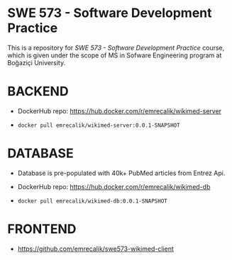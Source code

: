 # SWE 573 - Software Development Practice
This is a repository for *SWE 573 - Software Development Practice* course, which is given under the scope of MS in Sofware Engineering program at Boğaziçi University.

# BACKEND

- DockerHub repo: https://hub.docker.com/r/emrecalik/wikimed-server

- `docker pull emrecalik/wikimed-server:0.0.1-SNAPSHOT`

# DATABASE

- Database is pre-populated with 40k+ PubMed articles from Entrez Api.

- DockerHub repo: https://hub.docker.com/r/emrecalik/wikimed-db

- `docker pull emrecalik/wikimed-db:0.0.1-SNAPSHOT`

# FRONTEND

- https://github.com/emrecalik/swe573-wikimed-client